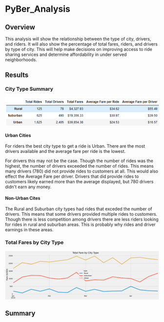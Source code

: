 # PyBer_Analysis

## Overview
This analysis will show the relationship between the type of city, drivers, and riders. It will also show the percentage of total fares, riders, and drivers by type of city. This will help make decisions on improving access to ride sharing services and determine affordability in under served neighborhoods.

## Results

### City Type Summary
![pyber_summary.png](https://github.com/Brandonkish1/PyBer_Analysis/blob/main/Analysis/pyber_summary.png)

#### Urban Cities
For riders the best city type to get a ride is Urban. There are the most drivers available and the average fare per ride is the lowest. 

For drivers this may not be the case. Though the number of rides was the highest, the number of drivers exceeded the number of rides. This means many drivers (780) did not provide rides to customers at all. This would also effect the Average Fare per driver. Drivers that did provide rides to customers likely earned more than the average displayed, but 780 drivers didn't earn any money.

#### Non-Urban Cites
The Rural and Suburban city types had rides that exceded the number of drivers. This means that some drivers provided multiple rides to customers. Though there is less competition among drivers there are less riders looking for rides in rural and suburban areas. This is probably why rides and driver earnings in these areas.


### Total Fares by City Type
![total_fares_by_city_type.png](https://github.com/Brandonkish1/PyBer_Analysis/blob/main/Analysis/total_fares_by_city_type.png)


## Summary
